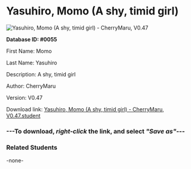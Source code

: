 # Yasuhiro, Momo (A shy, timid girl)

<img src="../../Files/Images/Yasuhiro, Momo (A shy, timid girl).png" title="Yasuhiro, Momo (A shy, timid girl) - CherryMaru, V0.47">

**Database ID: #0055**

First Name: Momo

Last Name: Yasuhiro

Description: A shy, timid girl

Author: CherryMaru

Version: V0.47

Download link: <a href="https://raw.githubusercontent.com/Arbiter1223/Daigaku-Gurashi-Custom-Students/master/Files/Student%20Files/Yasuhiro%2C%20Momo%20(A%20shy%2C%20timid%20girl)%20-%20CherryMaru%2C%20V0.47.student">Yasuhiro, Momo (A shy, timid girl) - CherryMaru, V0.47.student</a>

### ---**To download, _right-click_ the link, and select _"Save as"_**---

### Related Students

-none-
